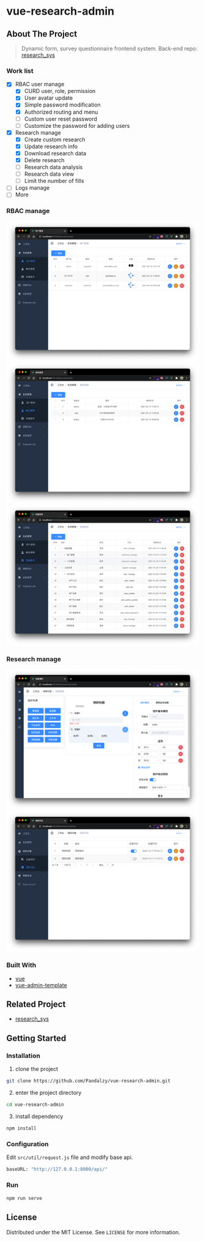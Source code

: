 # vue-research-admin

## About The Project

> Dynamic form, survey questionnaire frontend system. Back-end repo: [research_sys](https://github.com/Pandalzy/research_sys)

### Work list

-   [x] RBAC user manage
    -   [x] CURD user, role, permission
    -   [x] User avatar update
    -   [x] Simple password modification
    -   [x] Authorized routing and menu
    -   [ ] Custom user reset password
    -   [ ] Customize the password for adding users
-   [x] Research manage
    -   [x] Create custom research
    -   [x] Update research info
    -   [x] Download research data
    -   [x] Delete research
    -   [ ] Research data analysis
    -   [ ] Research data view
    -   [ ] Limit the number of fills
-   [ ] Logs manage
-   [ ] More

### RBAC manage

<img src="./assets/user.png" />

<img src="./assets/role.png" />

<img src="./assets/permission.png"/>

### Research manage

<img src="./assets/research_create.png" />

<img src="./assets/reaserch_list.png" />

### Built With

-   [vue](https://vuejs.org/)
-   [vue-admin-template](https://github.com/PanJiaChen/vue-admin-template)

## Related Project

-   [research_sys](https://github.com/Pandalzy/research_sys)

## Getting Started

### Installation

1. clone the project

```sh
git clone https://github.com/Pandalzy/vue-research-admin.git
```

2. enter the project directory

```sh
cd vue-research-admin
```

3. install dependency

```sh
npm install
```

### Configuration

Edit `src/util/request.js` file and modify base api.

```python
baseURL: "http://127.0.0.1:8000/api/"
```

### Run

```sh
npm run serve
```

## License

Distributed under the MIT License. See `LICENSE` for more information.
